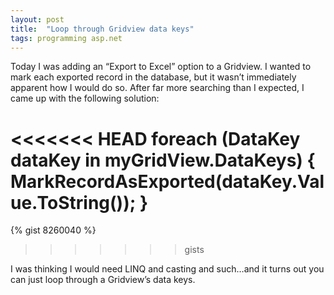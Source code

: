 ```yaml
---
layout: post
title:  "Loop through Gridview data keys"
tags: programming asp.net
---
```


Today I was adding an “Export to Excel” option to a Gridview. I wanted to mark each exported record in the database, but it wasn’t immediately apparent how I would do so. After far more searching than I expected, I came up with the following solution:

<<<<<<< HEAD
    foreach (DataKey dataKey in myGridView.DataKeys)
    {
        MarkRecordAsExported(dataKey.Value.ToString());
    }
=======
{% gist 8260040 %}
>>>>>>> gists

I was thinking I would need LINQ and casting and such…and it turns out you can just loop through a Gridview’s data keys.